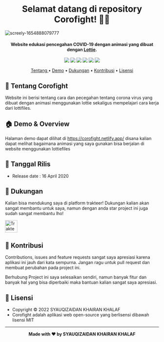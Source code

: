 <h1 align="center">Selamat datang di repository Corofight! 👋🏻</h1>

![screely-1654888079777](https://user-images.githubusercontent.com/46257169/173133857-40825765-7096-463a-b66c-a9b23ff944fc.png)

<p></p>

<h4 align="center">Website edukasi pencegahan COVID-19 dengan animasi yang dibuat dengan <a href="https://lottiefiles.com/" target="_blank">Lottie</a>.
</h4>

<p></p>

<p align="center">
	<img src="https://img.shields.io/github/issues/syauqi/corofight?style=flat-square">
	<img src="https://img.shields.io/github/stars/syauqi/corofight?style=flat-square"> 
	<img src="https://img.shields.io/github/forks/syauqi/corofight?style=flat-square">
	<img src="https://img.shields.io/github/license/syauqi/corofight?style=flat-square">
	<img src="https://img.shields.io/badge/maintained%3F-no-red.svg?style=flat-square">
	<img src="https://img.shields.io/github/followers/syauqi.svg?style=flat-square&label=followers">
</p>

<p align="center">
  <a href="#tentang">Tentang </a> •
  <a href="#demo">Demo</a> •
  <a href="#dukungan">Dukungan</a> •
  <a href="#kontribusi">Kontribusi</a> •
  <a href="#lisensi">Lisensi</a>
</p>

<p></p>

<h2 id="tentang">🦠 Tentang Corofight</h2>
Website ini berisi tentang cara dan pecegahan tentang corona virus yang dibuat dengan animasi menggunakan lottie sekaligus mempelajari cara kerja dari lottifiles.

<p></p>

<h2 id="demo">🏠 Demo & Overview</h2>

Halaman demo dapat dilihat di https://corofight.netlify.app/ disana kalian dapat melihat bagaimana animasi yang saya gunakan bisa berjalan di website menggunakan lottiefiles

<p></p>

<h2 id="rilis">📆 Tanggal Rilis</h2>

- Release date : 16 April 2020

<p></p>

<h2 id="dukungan">💌 Dukungan</h2>

Kalian bisa mendukung saya di platform trakteer! Dukungan kalian akan sangat membantu untuk saya, namun dengan anda star project ini juga sudah sangat membantu lho!

<p></p>

<a href="https://trakteer.id/syaufy" target="_blank"><img id="wse-buttons-preview" src="https://cdn.trakteer.id/images/embed/trbtn-red-5.png" height="40" style="border:0px;height:40px;" alt="Trakteer Saya"></a>

<p></p>

<h2 id="kontribusi">🤝 Kontribusi</h2>

Contributions, issues and feature requests sangat saya apresiasi karena aplikasi ini jauh dari kata sempurna. Jangan ragu untuk pull request dan membuat perubahan pada project ini.

Berhubung Project ini saya selesaikan sendiri, namun banyak fitur dan banyak hal yang bisa diperbaiki maka bantuan kalian sangat saya apresiasi.

<p></p>

<h2 id="lisensi">📝 Lisensi</h2>

- Copyright © 2022 SYAUQIZAIDAN KHAIRAN KHALAF
- Corofight adalah aplikasi web open-source yang berlisensi dibawah lisensi MIT

---

**<p align="center">Made with ❤️ by SYAUQIZAIDAN KHAIRAN KHALAF</p>**
